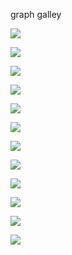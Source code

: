 graph galley

![](https://github.com/kenv07/graph/blob/main/t1.png)



![](https://github.com/kenv07/graph/blob/main/Discipline.png)



![](https://github.com/kenv07/graph/blob/main/Figure_1.png)



![](https://github.com/kenv07/graph/blob/main/C5Social.png)

![](https://github.com/kenv07/graph/blob/main/test.png)

![](https://github.com/kenv07/graph/blob/main/Hispanic.png)


![](https://github.com/kenv07/graph/blob/main/2.png)



![](https://github.com/kenv07/graph/blob/main/test1.png)



![](https://github.com/kenv07/graph/blob/main/barchart.png)



![](https://github.com/kenv07/graph/blob/main/institutionmagid_3group_frac.png)



![](https://github.com/kenv07/graph/blob/main/categini_boxplot-new.png)


![](https://github.com/kenv07/graph/blob/main/author(before).png)
